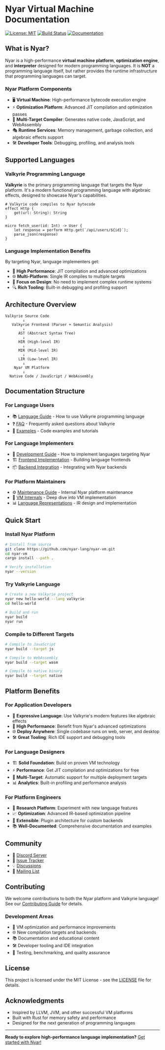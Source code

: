 # Nyar Virtual Machine Documentation

[![License: MIT](https://img.shields.io/badge/License-MIT-yellow.svg)](https://opensource.org/licenses/MIT)
[![Build Status](https://github.com/nyar-lang/nyar-vm/workflows/CI/badge.svg)](https://github.com/nyar-lang/nyar-vm/actions)
[![Documentation](https://img.shields.io/badge/docs-latest-blue.svg)](https://nyar-vm.org)

## What is Nyar?

Nyar is a high-performance **virtual machine platform**, **optimization engine**, and **interpreter** designed for modern programming languages. It is **NOT** a programming language itself, but rather provides the runtime infrastructure that programming languages can target.

### Nyar Platform Components

- 🖥️ **Virtual Machine**: High-performance bytecode execution engine
- ⚡ **Optimization Platform**: Advanced JIT compilation and optimization passes
- 🔧 **Multi-Target Compiler**: Generates native code, JavaScript, and WebAssembly
- 🎭 **Runtime Services**: Memory management, garbage collection, and algebraic effects support
- 🛠️ **Developer Tools**: Debugging, profiling, and analysis tools

## Supported Languages

### Valkyrie Programming Language

**Valkyrie** is the primary programming language that targets the Nyar platform. It's a modern functional programming language with algebraic effects, designed to showcase Nyar's capabilities.

```valkyrie
# Valkyrie code compiles to Nyar bytecode
effect Http {
    get(url: String): String
}

micro fetch_user(id: Int) -> User {
    let response = perform Http.get(`/api/users/${id}`);
    parse_json(response)
}
```

### Language Implementation Benefits

By targeting Nyar, language implementers get:

- 🚀 **High Performance**: JIT compilation and advanced optimizations
- 🌐 **Multi-Platform**: Single IR compiles to multiple targets
- 🎯 **Focus on Design**: No need to implement complex runtime systems
- 🔍 **Rich Tooling**: Built-in debugging and profiling support

## Architecture Overview

```
Valkyrie Source Code
        ↓
   Valkyrie Frontend (Parser + Semantic Analysis)
        ↓
      AST (Abstract Syntax Tree)
        ↓
      HIR (High-level IR)
        ↓
      MIR (Mid-level IR)
        ↓
      LIR (Low-level IR)
        ↓
    Nyar VM Platform
        ↓
  Native Code / JavaScript / WebAssembly
```

## Documentation Structure

### For Language Users
- 📚 [Language Guide](guide/) - How to use Valkyrie programming language
- ❓ [FAQ](faq.md) - Frequently asked questions about Valkyrie
- 📖 [Examples](examples/) - Code examples and tutorials

### For Language Implementers
- 🔧 [Development Guide](development/) - How to implement languages targeting Nyar
- 🏗️ [Frontend Implementation](development/valkyrie-frontend.md) - Building language frontends
- 📦 [Backend Integration](development/javascript-backend.md) - Integrating with Nyar backends

### For Platform Maintainers
- ⚙️ [Maintenance Guide](maintenance/) - Internal Nyar platform maintenance
- 🔬 [VM Internals](maintenance/rust-backend.md) - Deep dive into VM implementation
- 📊 [Language Representations](language/) - IR design and implementation

## Quick Start

### Install Nyar Platform

```bash
# Install from source
git clone https://github.com/nyar-lang/nyar-vm.git
cd nyar-vm
cargo install --path .

# Verify installation
nyar --version
```

### Try Valkyrie Language

```bash
# Create a new Valkyrie project
nyar new hello-world --lang valkyrie
cd hello-world

# Build and run
nyar build
nyar run
```

### Compile to Different Targets

```bash
# Compile to JavaScript
nyar build --target js

# Compile to WebAssembly
nyar build --target wasm

# Compile to native binary
nyar build --target native
```

## Platform Benefits

### For Application Developers
- 🎯 **Expressive Language**: Use Valkyrie's modern features like algebraic effects
- 🚀 **High Performance**: Benefit from Nyar's advanced optimizations
- 🌐 **Deploy Anywhere**: Single codebase runs on web, server, and desktop
- 🛠️ **Great Tooling**: Rich IDE support and debugging tools

### For Language Designers
- 🏗️ **Solid Foundation**: Build on proven VM technology
- ⚡ **Performance**: Get JIT compilation and optimizations for free
- 🔧 **Multi-Target**: Automatic support for multiple deployment targets
- 📊 **Analytics**: Built-in profiling and performance analysis

### For Platform Engineers
- 🔬 **Research Platform**: Experiment with new language features
- 📈 **Optimization**: Advanced IR-based optimization pipeline
- 🧪 **Extensible**: Plugin architecture for custom backends
- 📚 **Well-Documented**: Comprehensive documentation and examples

## Community

- 💬 [Discord Server](https://discord.gg/nyar-vm)
- 🐛 [Issue Tracker](https://github.com/nyar-lang/nyar-vm/issues)
- 💡 [Discussions](https://github.com/nyar-lang/nyar-vm/discussions)
- 📧 [Mailing List](https://groups.google.com/g/nyar-vm)

## Contributing

We welcome contributions to both the Nyar platform and Valkyrie language! See our [Contributing Guide](CONTRIBUTING.md) for details.

### Development Areas
- 🔧 VM optimization and performance improvements
- 🌐 New compilation targets and backends
- 📚 Documentation and educational content
- 🛠️ Developer tooling and IDE integration
- 🧪 Testing, benchmarking, and quality assurance

## License

This project is licensed under the MIT License - see the [LICENSE](LICENSE) file for details.

## Acknowledgments

- Inspired by LLVM, JVM, and other successful VM platforms
- Built with Rust for memory safety and performance
- Designed for the next generation of programming languages

---

**Ready to explore high-performance language implementation?** [Get started with Nyar!](guide/getting-started.md)